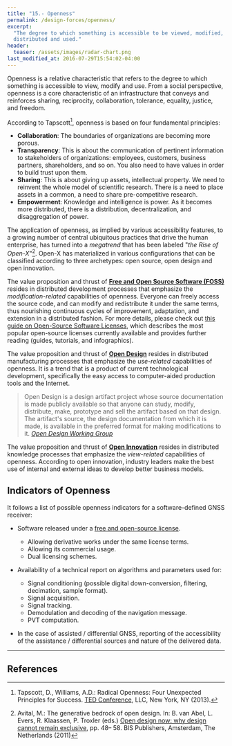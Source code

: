 ```yaml
---
title: "15.- Openness"
permalink: /design-forces/openness/
excerpt:
  "The degree to which something is accessible to be viewed, modified,
  distributed and used."
header:
  teaser: /assets/images/radar-chart.png
last_modified_at: 2016-07-29T15:54:02-04:00
---
```


Openness is a relative characteristic that refers to the degree to which
something is accessible to view, modify and use. From a social perspective,
openness is a core characteristic of an infrastructure that conveys and
reinforces sharing, reciprocity, collaboration, tolerance, equality, justice,
and freedom.

According to Tapscott[^Tapscott13], openness is based on four fundamental
principles:

* **Collaboration**: The boundaries of organizations are becoming more porous.
* **Transparency**: This is about the communication of pertinent information to
  stakeholders of organizations: employees, customers, business partners,
  shareholders, and so on. You also need to have values in order to build trust
  upon them.
* **Sharing**: This is about giving up assets, intellectual property. We need to
  reinvent the whole model of scientific research. There is a need to place
  assets in a common, a need to share pre-competitive research.
* **Empowerment**: Knowledge and intelligence is power. As it becomes more
  distributed, there is a distribution, decentralization, and disaggregation of
  power.


The application of openness, as implied by various accessibility features, to a
growing number of central ubiquitous practices that drive the human enterprise,
has turned into a _megatrend_ that has been labeled "_the Rise of
Open-X_"[^Avital11]. Open-X has materialized in various configurations that can
be classified according to three archetypes: open source, open design and open
innovation.

The value proposition and thrust of **[Free and Open Source Software
(FOSS)](https://en.wikipedia.org/wiki/Free_and_open-source_software)** resides
in distributed development processes that emphasize the _modification-related_
capabilities of openness. Everyone can freely access the source code, and can
modify and redistribute it under the same terms, thus nourishing continuous
cycles of improvement, adaptation, and extension in a distributed fashion. For
more details, please check out [this guide on Open-Source Software
Licenses](https://www.whoishostingthis.com/resources/open-source-licenses/),
which describes the most popular open-source licenses currently available and
provides further reading (guides, tutorials, and infographics).

The value proposition and thrust of **[Open
Design](https://github.com/OpenDesign-WorkingGroup/Open-Design-Definition)**
resides in distributed manufacturing processes that emphasize the _use-related_
capabilities of openness.  It is a trend that is a product of current
technological development, specifically the easy access to computer-aided
production tools and the Internet.

> Open Design is a design artifact project whose source documentation is made
publicly available so that anyone can study, modify, distribute, make, prototype
and sell the artifact based on that design. The artifact's source, the design
documentation from which it is made, is available in the preferred format for
making modifications to it.
> <cite><a
href="https://github.com/OpenDesign-WorkingGroup/Open-Design-Definition">Open
Design Working Group</a></cite>

The value proposition and thrust of **[Open
Innovation](https://en.wikipedia.org/wiki/Open_innovation)** resides in
distributed knowledge processes that emphasize the _view-related_ capabilities
of openness. According to open innovation, industry leaders make the best use of
internal and external ideas to develop better business models.

## Indicators of Openness

It follows a list of possible openness indicators for a software-defined GNSS
receiver:

* Software released under a [free and open-source license](https://opensource.org/licenses).
  - Allowing derivative works under the same license terms.
  - Allowing its commercial usage.
  - Dual licensing schemes.

* Availability of a technical report on algorithms and parameters used for:
  - Signal conditioning (possible digital down-conversion, filtering,
    decimation, sample format).
  - Signal acquisition.
  - Signal tracking.
  - Demodulation and decoding of the navigation message.
  - PVT computation.

* In the case of assisted / differential GNSS, reporting of the accessibility of
  the assistance / differential sources and nature of the delivered data.


-------

## References

[^Tapscott13]: Tapscott, D., Williams, A.D.: Radical Openness: Four Unexpected Principles for Success. [TED Conference](https://www.ted.com/talks/don_tapscott_four_principles_for_the_open_world_1?language=en), LLC, New York, NY (2013).

[^Avital11]: Avital, M.: The generative bedrock of open design. In: B. van Abel, L. Evers, R. Klaassen, P. Troxler (eds.) [Open design now: why design cannot remain exclusive](http://opendesignnow.org/), pp. 48– 58. BIS Publishers, Amsterdam, The Netherlands (2011)
